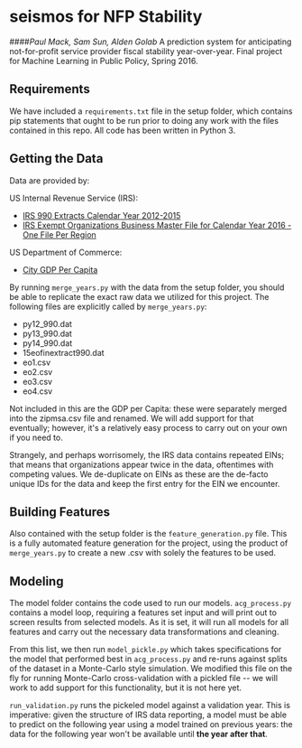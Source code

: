 # seismos for NFP Stability
####_Paul Mack, Sam Sun, Alden Golab_
A prediction system for anticipating not-for-profit service provider fiscal stability year-over-year. 
Final project for Machine Learning in Public Policy, Spring 2016.

## Requirements

We have included a `requirements.txt` file in the setup folder, which contains pip statements that ought to be run prior to doing any work with the files contained in this repo. All code has been written in Python 3.

## Getting the Data

Data are provided by:

US Internal Revenue Service (IRS): 
+ [IRS 990 Extracts Calendar Year 2012-2015](https://www.irs.gov/uac/soi-tax-stats-annual-extract-of-tax-exempt-organization-financial-data)
+ [IRS Exempt Organizations Business Master File for Calendar Year 2016 - One File Per Region](https://www.irs.gov/Charities-&-Non-Profits/Exempt-Organizations-Business-Master-File-Extract-EO-BMF)

US Department of Commerce:
+ [City GDP Per Capita](http://www.bea.gov/regional/)

By running `merge_years.py` with the data from the setup folder, you should be able to replicate the exact raw data we utilized for this project. The following files are explicitly called by `merge_years.py`:

+ py12_990.dat
+ py13_990.dat
+ py14_990.dat
+ 15eofinextract990.dat
+ eo1.csv
+ eo2.csv
+ eo3.csv
+ eo4.csv

Not included in this are the GDP per Capita: these were separately merged into the zipmsa.csv file and renamed. We will add support for that eventually; however, it's a relatively easy process to carry out on your own if you need to. 

Strangely, and perhaps worrisomely, the IRS data contains repeated EINs; that means that organizations appear twice in the data, oftentimes with competing values. We de-duplicate on EINs as these are the de-facto unique IDs for the data and keep the first entry for the EIN we encounter. 

## Building Features

Also contained with the setup folder is the `feature_generation.py` file. This is a fully automated feature generation for the project, using the product of `merge_years.py` to create a new .csv with solely the features to be used. 

## Modeling

The model folder contains the code used to run our models. `acg_process.py` contains a model loop, requiring a features set input and will print out to screen results from selected models. As it is set, it will run all models for all features and carry out the necessary data transformations and cleaning. 

From this list, we then run `model_pickle.py` which takes specifications for the model that performed best in `acg_process.py` and re-runs against splits of the dataset in a Monte-Carlo style simulation. We modified this file on the fly for running Monte-Carlo cross-validation with a pickled file -- we will work to add support for this functionality, but it is not here yet. 

`run_validation.py` runs the pickeled model against a validation year. This is imperative: given the structure of IRS data reporting, a model must be able to predict on the following year using a model trained on previous years: the data for the following year won't be available until __the year after that__. 
